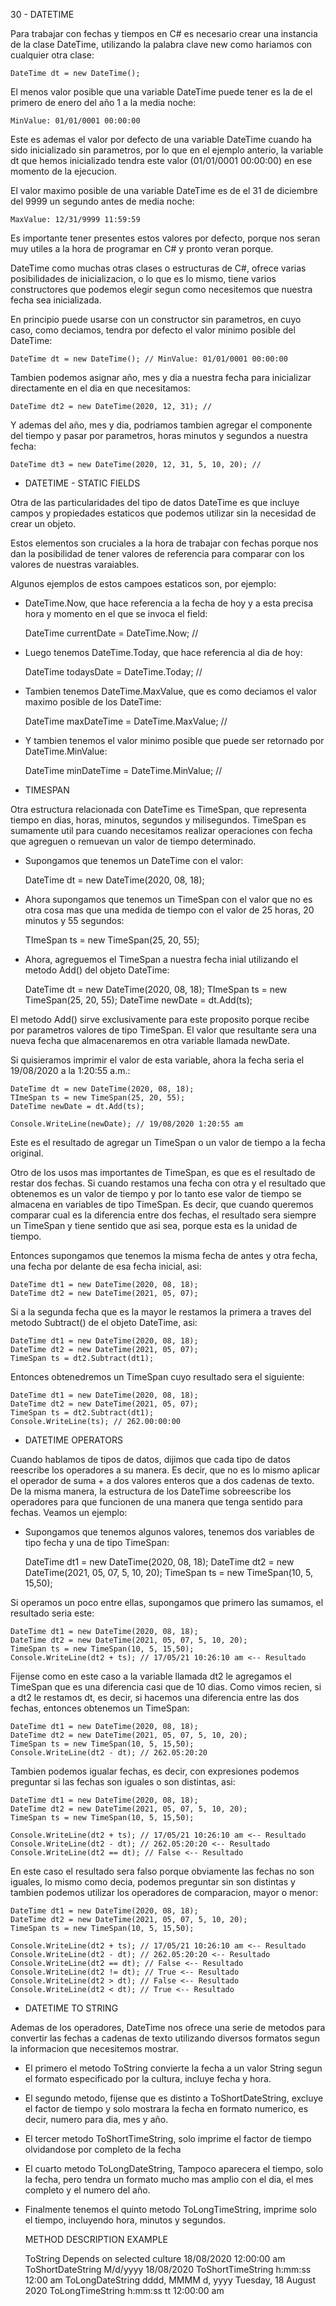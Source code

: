 30 - DATETIME

Para trabajar con fechas y tiempos en C# es necesario crear una instancia de la clase DateTime, utilizando la palabra clave new como hariamos con cualquier otra clase:

    DateTime dt = new DateTime();

El menos valor posible que una variable DateTime puede tener es la de el primero de enero del año 1 a la media noche:

    MinValue: 01/01/0001 00:00:00

Este es ademas el valor por defecto de una variable DateTime cuando ha sido inicializado sin parametros, por lo que en el ejemplo anterio, la variable dt que hemos inicializado tendra este valor (01/01/0001 00:00:00) en ese momento de la ejecucion.

El valor maximo posible de una variable DateTime es de el 31 de diciembre del 9999 un segundo antes de media noche:

    MaxValue: 12/31/9999 11:59:59

Es importante tener presentes estos valores por defecto, porque nos seran muy utiles a la hora de programar en C# y pronto veran porque.

DateTime como muchas otras clases o estructuras de C#, ofrece varias posibilidades de inicializacion, o lo que es lo mismo, tiene varios constructores que podemos elegir segun como necesitemos que nuestra fecha sea inicializada. 

En principio puede usarse con un constructor sin parametros, en cuyo caso, como deciamos, tendra por defecto el valor minimo posible del DateTime:

    DateTime dt = new DateTime(); // MinValue: 01/01/0001 00:00:00

Tambien podemos asignar año, mes y dia a nuestra fecha para inicializar directamente en el dia en que necesitamos:

    DateTime dt2 = new DateTime(2020, 12, 31); // 

Y ademas del año, mes y dia, podriamos tambien agregar el componente del tiempo y pasar por parametros, horas minutos y segundos a nuestra fecha:

    DateTime dt3 = new DateTime(2020, 12, 31, 5, 10, 20); // 

* DATETIME - STATIC FIELDS

Otra de las particularidades del tipo de datos DateTime es que incluye campos y propiedades estaticos que podemos utilizar sin la necesidad de crear un objeto.

Estos elementos son cruciales a la hora de trabajar con fechas porque nos dan la posibilidad de tener valores de referencia para comparar con los valores de nuestras varaiables.

Algunos ejemplos de estos campoes estaticos son, por ejemplo:

* DateTime.Now, que hace referencia a la fecha de hoy y a esta precisa hora y momento en el que se invoca el field:

    DateTime currentDate = DateTime.Now; // 

* Luego tenemos DateTime.Today, que hace referencia al dia de hoy:

    DateTime todaysDate = DateTime.Today; // 

* Tambien tenemos DateTime.MaxValue, que es como deciamos el valor maximo posible de los DateTime:

    DateTime maxDateTime = DateTime.MaxValue; // 

* Y tambien tenemos el valor minimo posible que puede ser retornado por DateTime.MinValue:

    DateTime minDateTime = DateTime.MinValue; // 



* TIMESPAN

Otra estructura relacionada con DateTime es TimeSpan, que representa tiempo en dias, horas, minutos, segundos y milisegundos. 
TimeSpan es sumamente util para cuando necesitamos realizar operaciones con fecha que agreguen o remuevan un valor de tiempo determinado.

- Supongamos que tenemos un DateTime con el valor:

    DateTime dt = new DateTime(2020, 08, 18);

- Ahora supongamos que tenemos un TimeSpan con el valor que no es otra cosa mas que una medida de tiempo con el valor de 25 horas, 20 minutos y 55 segundos:

    TImeSpan ts = new TimeSpan(25, 20, 55);


- Ahora, agreguemos el TimeSpan a nuestra fecha inial utilizando el metodo Add() del objeto DateTime:

    DateTime dt = new DateTime(2020, 08, 18);
    TImeSpan ts = new TimeSpan(25, 20, 55);
    DateTime newDate = dt.Add(ts);

El metodo Add() sirve exclusivamente para este proposito porque recibe por parametros valores de tipo TimeSpan. El valor que resultante sera una nueva fecha que almacenaremos en otra variable llamada newDate.

Si quisieramos imprimir el valor de esta variable, ahora la fecha seria el 19/08/2020 a la 1:20:55 a.m.:

    DateTime dt = new DateTime(2020, 08, 18);
    TImeSpan ts = new TimeSpan(25, 20, 55);
    DateTime newDate = dt.Add(ts);

    Console.WriteLine(newDate); // 19/08/2020 1:20:55 am

Este es el resultado de agregar un TimeSpan o un valor de tiempo a la fecha original.

Otro de los usos mas importantes de TimeSpan, es que es el resultado de restar dos fechas. Si cuando restamos una fecha con otra y el resultado que obtenemos es un valor de tiempo y por lo tanto ese valor de tiempo se almacena en variables de tipo TimeSpan. Es decir, que cuando queremos comparar cual es la diferencia entre dos fechas, el resultado sera siempre un TimeSpan y tiene sentido que asi sea, porque esta es la unidad de tiempo. 

Entonces supongamos que tenemos la misma fecha de antes y otra fecha, una fecha por delante de esa fecha inicial, asi:

    DateTime dt1 = new DateTime(2020, 08, 18);
    DateTime dt2 = new DateTime(2021, 05, 07);

Si a la segunda fecha que es la mayor le restamos la primera a traves del metodo Subtract() de el objeto DateTime, asi: 

    DateTime dt1 = new DateTime(2020, 08, 18);
    DateTime dt2 = new DateTime(2021, 05, 07);
    TimeSpan ts = dt2.Subtract(dt1);

Entonces obtenedremos un TimeSpan cuyo resultado sera el siguiente:

    DateTime dt1 = new DateTime(2020, 08, 18);
    DateTime dt2 = new DateTime(2021, 05, 07);
    TimeSpan ts = dt2.Subtract(dt1);
    Console.WriteLine(ts); // 262.00:00:00


* DATETIME OPERATORS

Cuando hablamos de tipos de datos, dijimos que cada tipo de datos reescribe los operadores a su manera. Es decir, que no es lo mismo aplicar el operador de suma + a dos valores enteros que a dos cadenas de texto. De la misma manera, la estructura de los DateTime sobreescribe los operadores para que funcionen de una manera que tenga sentido para fechas. Veamos un ejemplo:

- Supongamos que tenemos algunos valores, tenemos dos variables de tipo fecha y una de tipo TimeSpan:

    DateTime dt1 = new DateTime(2020, 08, 18);
    DateTime dt2 = new DateTime(2021, 05, 07, 5, 10, 20);
    TimeSpan ts = new TimeSpan(10, 5, 15,50);
    
Si operamos un poco entre ellas, supongamos que primero las sumamos, el resultado seria este:

    DateTime dt1 = new DateTime(2020, 08, 18);
    DateTime dt2 = new DateTime(2021, 05, 07, 5, 10, 20);
    TimeSpan ts = new TimeSpan(10, 5, 15,50);
    Console.WriteLine(dt2 + ts); // 17/05/21 10:26:10 am <-- Resultado

Fijense como en este caso a la variable llamada dt2 le agregamos el TimeSpan que es una diferencia casi que de 10 dias.
Como vimos recien, si a dt2 le restamos dt, es decir, si hacemos una diferencia entre las dos fechas, entonces obtenemos un TimeSpan:

    DateTime dt1 = new DateTime(2020, 08, 18);
    DateTime dt2 = new DateTime(2021, 05, 07, 5, 10, 20);
    TimeSpan ts = new TimeSpan(10, 5, 15,50);
    Console.WriteLine(dt2 - dt); // 262.05:20:20

Tambien podemos igualar fechas, es decir, con expresiones podemos preguntar si las fechas son iguales o son distintas, asi:

    DateTime dt1 = new DateTime(2020, 08, 18);
    DateTime dt2 = new DateTime(2021, 05, 07, 5, 10, 20);
    TimeSpan ts = new TimeSpan(10, 5, 15,50);

    Console.WriteLine(dt2 + ts); // 17/05/21 10:26:10 am <-- Resultado
    Console.WriteLine(dt2 - dt); // 262.05:20:20 <-- Resultado
    Console.WriteLine(dt2 == dt); // False <-- Resultado

En este caso el resultado sera falso porque obviamente las fechas no son iguales, lo mismo como decia, podemos preguntar sin son distintas y tambien podemos utilizar los operadores de comparacion, mayor o menor:

    DateTime dt1 = new DateTime(2020, 08, 18);
    DateTime dt2 = new DateTime(2021, 05, 07, 5, 10, 20);
    TimeSpan ts = new TimeSpan(10, 5, 15,50);

    Console.WriteLine(dt2 + ts); // 17/05/21 10:26:10 am <-- Resultado
    Console.WriteLine(dt2 - dt); // 262.05:20:20 <-- Resultado
    Console.WriteLine(dt2 == dt); // False <-- Resultado
    Console.WriteLine(dt2 != dt); // True <-- Resultado
    Console.WriteLine(dt2 > dt); // False <-- Resultado
    Console.WriteLine(dt2 < dt); // True <-- Resultado

* DATETIME TO STRING

Ademas de los operadores, DateTime nos ofrece una serie de metodos para convertir las fechas a cadenas de texto utilizando diversos formatos segun la informacion que necesitemos mostrar.

* El primero el metodo ToString convierte la fecha a un valor String segun el formato especificado por la cultura, incluye fecha y hora. 
* El segundo metodo, fijense que es distinto a ToShortDateString, excluye el factor de tiempo y solo mostrara la fecha en formato numerico, es decir, numero para dia, mes y año. 
* El tercer metodo ToShortTimeString, solo imprime el factor de tiempo olvidandose por completo de la fecha
* El cuarto metodo ToLongDateString, Tampoco aparecera el tiempo, solo la fecha, pero tendra un formato mucho mas amplio con el dia, el mes completo y el numero del año.
* Finalmente tenemos el quinto metodo ToLongTimeString, imprime solo el tiempo, incluyendo hora, minutos y segundos.

    METHOD                  DESCRIPTION                         EXAMPLE

    ToString            Depends on selected culture     18/08/2020 12:00:00 am
    ToShortDateString   M/d/yyyy                        18/08/2020
    ToShortTimeString   h:mm:ss                         12:00 am
    ToLongDateString    dddd, MMMM d, yyyy              Tuesday, 18 August 2020
    ToLongTimeString    h:mm:ss tt                      12:00:00 am